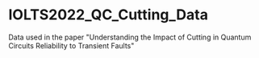 # IOLTS2022_QC_Cutting_Data
Data used in the paper "Understanding the Impact of Cutting in Quantum Circuits Reliability to Transient Faults"
